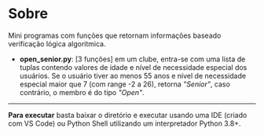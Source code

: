 # Sobre

Mini programas com funções que retornam informações baseado verificação lógica algoritmica.

- **open_senior.py**: [3 funções] em um clube, entra-se com uma lista de tuplas contendo valores de idade e nível de necessidade especial dos usuários. Se o usuário tiver ao menos 55 anos e nível de necessidade especial maior que 7 (com range -2 a 26), retorna _"Senior"_, caso contrário, o membro é do tipo _"Open"_.

---

**Para executar** basta baixar o diretório e executar usando uma IDE (criado com VS Code) ou Python Shell utilizando um interpretador Python 3.8+.
